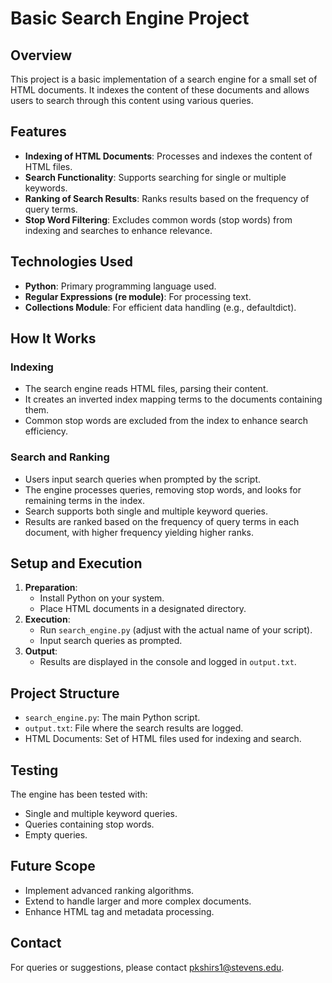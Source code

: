 # Basic Search Engine Project

## Overview
This project is a basic implementation of a search engine for a small set of HTML documents. It indexes the content of these documents and allows users to search through this content using various queries.

## Features
- **Indexing of HTML Documents**: Processes and indexes the content of HTML files.
- **Search Functionality**: Supports searching for single or multiple keywords.
- **Ranking of Search Results**: Ranks results based on the frequency of query terms.
- **Stop Word Filtering**: Excludes common words (stop words) from indexing and searches to enhance relevance.

## Technologies Used
- **Python**: Primary programming language used.
- **Regular Expressions (re module)**: For processing text.
- **Collections Module**: For efficient data handling (e.g., defaultdict).

## How It Works

### Indexing
- The search engine reads HTML files, parsing their content.
- It creates an inverted index mapping terms to the documents containing them.
- Common stop words are excluded from the index to enhance search efficiency.

### Search and Ranking
- Users input search queries when prompted by the script.
- The engine processes queries, removing stop words, and looks for remaining terms in the index.
- Search supports both single and multiple keyword queries.
- Results are ranked based on the frequency of query terms in each document, with higher frequency yielding higher ranks.

## Setup and Execution
1. **Preparation**:
   - Install Python on your system.
   - Place HTML documents in a designated directory.
2. **Execution**:
   - Run `search_engine.py` (adjust with the actual name of your script).
   - Input search queries as prompted.
3. **Output**:
   - Results are displayed in the console and logged in `output.txt`.

## Project Structure
- `search_engine.py`: The main Python script.
- `output.txt`: File where the search results are logged.
- HTML Documents: Set of HTML files used for indexing and search.

## Testing
The engine has been tested with:
- Single and multiple keyword queries.
- Queries containing stop words.
- Empty queries.

## Future Scope
- Implement advanced ranking algorithms.
- Extend to handle larger and more complex documents.
- Enhance HTML tag and metadata processing.

## Contact
For queries or suggestions, please contact pkshirs1@stevens.edu.
